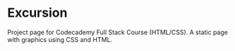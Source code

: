 # Excursion
Project page for Codecademy Full Stack Course (HTML/CSS). A static page with graphics using CSS and HTML.